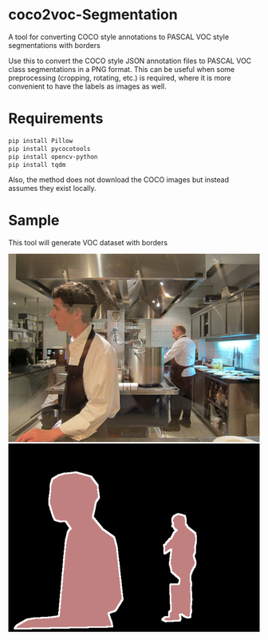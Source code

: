 # coco2voc-Segmentation
A tool for converting COCO style annotations to PASCAL VOC style segmentations with borders

Use this to convert the COCO style JSON annotation files to PASCAL VOC class segmentations in a PNG format. This can be useful when some preprocessing (cropping, rotating, etc.) is required, where it is more convenient to have the labels as images as well.

# Requirements  

```shell
pip install Pillow
pip install pycocotools
pip install opencv-python
pip install tqdm
```
Also, the method does not download the COCO images but instead assumes they exist locally.

# Sample

This tool will generate VOC dataset with borders

![photos/p1.png](photos/000000005802.jpg) ![photos/p2.png](photos/000000005802.png) 